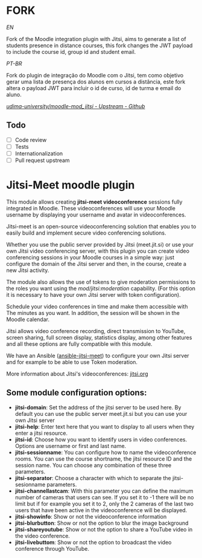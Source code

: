 # FORK

*EN*

Fork of the Moodle integration plugin with Jitsi, aims to generate a list of students presence in distance courses, this fork changes the JWT payload to include the course id, group id and student email.

*PT-BR*

Fork do plugin de integração do Moodle com o Jitsi, tem como objetivo gerar uma lista de presença dos alunos em cursos a distância, este fork altera o payload JWT para incluir o id de curso, id de turma 
e email do aluno.


[*udima-university/moodle-mod_jitsi - Upstream - Github*](https://github.com/udima-university/moodle-mod_jitsi)

## Todo

- [ ] Code review
- [ ] Tests
- [ ] Internationalization
- [ ] Pull request upstream

# Jitsi-Meet moodle plugin
This module allows creating **jitsi-meet videoconference** sessions fully integrated in Moodle. These videoconferences will use your Moodle username by displaying your username and avatar in videoconferences.

Jitsi-meet is an open-source videoconferencing solution that enables you to easily build and implement secure video conferencing solutions.

Whether you use the public server provided by Jitsi (meet.jit.si) or use your own Jitsi video conferencing server, with this plugin you can create video conferencing sessions in your Moodle courses in a simple way: just configure the domain of the Jitsi server and then, in the course, create a new Jitsi activity.

The module also allows the use of tokens to give moderation permissions to the roles you want using the *mod/jitsi:moderation* capability. (For this option it is necessary to have your own Jitsi server with token configuration).

Schedule your video conferences in time and make them accessible with The minutes as you want. In addition, the session will be shown in the Moodle calendar.

Jitsi allows video conference recording, direct transmission to YouTube, screen sharing, full screen display, statistics display, among other features and all these options are fully compatible with this module.

We have an Ansible ([ansible-jitsi-meet](https://github.com/udima-university/ansible-jitsi-meet)) to configure your own Jitsi server and for example to be able to use Token moderation.

More information about Jitsi's videoconferences: [jitsi.org](https://jitsi.org)

## Some module configuration options:
- **jitsi-domain**: Set the address of the jitsi server to be used here. By default you can use the public server meet.jit.si but you can use your own Jitsi server
- **jitsi-help**: Enter text here that you want to display to all users when they enter a jitsi resource.
- **jitsi-id**: Choose how you want to identify users in video conferences. Options are username or first and last name.
- **jitsi-sessionname**: You can configure how to name the videoconference rooms. You can use the course shortname, the jitsi resource ID and the session name. You can choose any combination of these three parameters.
- **jitsi-separator**: Choose a character with which to separate the jitsi-sesionname parameters.
- **jitsi-channellastcam**: With this parameter you can define the maximum number of cameras that users can see. If you set it to -1 there will be no limit but if for example you set it to 2, only the 2 cameras of the last two users that have been active in the videoconference will be displayed.
- **jitsi-showinfo**: Show or not the videoconference information
- **jitsi-blurbutton**: Show or not the option to blur the image background
- **jitsi-shareyoutube**: Show or not the option to share a YouTube video in the video conference.
- **jitsi-livebuttom**: Show or not the option to broadcast the video conference through YouTube.
